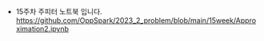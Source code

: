 - 15주차 주피터 노트북 입니다.
https://github.com/OppSpark/2023_2_problem/blob/main/15week/Approximation2.ipynb
